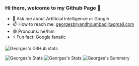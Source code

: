 ### Hi there, welcome to my Github Page 👋

- 💬 Ask me about Artificial Intelligence or Google
- 📫 How to reach me: georgesbryandhoumbadji@gmail.com
- 😄 Pronouns: he/him
- ⚡ Fun fact: Google fanatic 

![Georges's GitHub stats](https://github-readme-stats.vercel.app/api?username=GeorgesML&show_icons=true&theme=great-gatsby)

![Georges's Stats](https://github-profile-summary-cards.vercel.app/api/cards/repos-per-language?username=GeorgesML&theme=solarized_dark)
![Georges's Stats](https://github-profile-summary-cards.vercel.app/api/cards/most-commit-language?username=GeorgesML&theme=solarized_dark)
![Georges's Summary](https://github-profile-summary-cards.vercel.app/api/cards/profile-details?username=GeorgesML&theme=solarized_dark)
